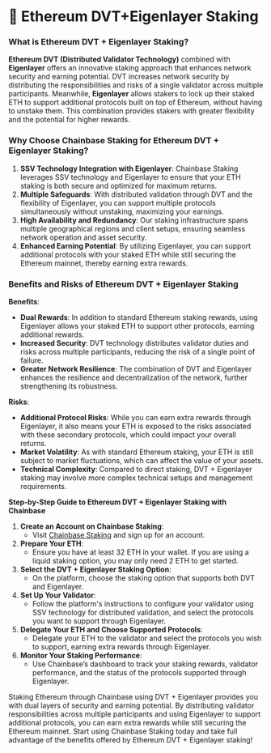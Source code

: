 # 🔲 Ethereum DVT+Eigenlayer Staking



### **What is Ethereum DVT + Eigenlayer Staking?**

**Ethereum DVT (Distributed Validator Technology)** combined with **Eigenlayer** offers an innovative staking approach that enhances network security and earning potential. DVT increases network security by distributing the responsibilities and risks of a single validator across multiple participants. Meanwhile, **Eigenlayer** allows stakers to lock up their staked ETH to support additional protocols built on top of Ethereum, without having to unstake them. This combination provides stakers with greater flexibility and the potential for higher rewards.

### **Why Choose Chainbase Staking for Ethereum DVT + Eigenlayer Staking?**

1. **SSV Technology Integration with Eigenlayer**: Chainbase Staking leverages SSV technology and Eigenlayer to ensure that your ETH staking is both secure and optimized for maximum returns.
2. **Multiple Safeguards**: With distributed validation through DVT and the flexibility of Eigenlayer, you can support multiple protocols simultaneously without unstaking, maximizing your earnings.
3. **High Availability and Redundancy**: Our staking infrastructure spans multiple geographical regions and client setups, ensuring seamless network operation and asset security.
4. **Enhanced Earning Potential**: By utilizing Eigenlayer, you can support additional protocols with your staked ETH while still securing the Ethereum mainnet, thereby earning extra rewards.

### **Benefits and Risks of Ethereum DVT + Eigenlayer Staking**

**Benefits**:

* **Dual Rewards**: In addition to standard Ethereum staking rewards, using Eigenlayer allows your staked ETH to support other protocols, earning additional rewards.
* **Increased Security**: DVT technology distributes validator duties and risks across multiple participants, reducing the risk of a single point of failure.
* **Greater Network Resilience**: The combination of DVT and Eigenlayer enhances the resilience and decentralization of the network, further strengthening its robustness.

**Risks**:

* **Additional Protocol Risks**: While you can earn extra rewards through Eigenlayer, it also means your ETH is exposed to the risks associated with these secondary protocols, which could impact your overall returns.
* **Market Volatility**: As with standard Ethereum staking, your ETH is still subject to market fluctuations, which can affect the value of your assets.
* **Technical Complexity**: Compared to direct staking, DVT + Eigenlayer staking may involve more complex technical setups and management requirements.

**Step-by-Step Guide to Ethereum DVT + Eigenlayer Staking with Chainbase**

1. **Create an Account on Chainbase Staking**:
   * Visit [Chainbase Staking](https://staking.chainbase.com) and sign up for an account.
2. **Prepare Your ETH**:
   * Ensure you have at least 32 ETH in your wallet. If you are using a liquid staking option, you may only need 2 ETH to get started.
3. **Select the DVT + Eigenlayer Staking Option**:
   * On the platform, choose the staking option that supports both DVT and Eigenlayer.
4. **Set Up Your Validator**:
   * Follow the platform's instructions to configure your validator using SSV technology for distributed validation, and select the protocols you want to support through Eigenlayer.
5. **Delegate Your ETH and Choose Supported Protocols**:
   * Delegate your ETH to the validator and select the protocols you wish to support, earning extra rewards through Eigenlayer.
6. **Monitor Your Staking Performance**:
   * Use Chainbase’s dashboard to track your staking rewards, validator performance, and the status of the protocols supported through Eigenlayer.

Staking Ethereum through Chainbase using DVT + Eigenlayer provides you with dual layers of security and earning potential. By distributing validator responsibilities across multiple participants and using Eigenlayer to support additional protocols, you can earn extra rewards while still securing the Ethereum mainnet. Start using Chainbase Staking today and take full advantage of the benefits offered by Ethereum DVT + Eigenlayer staking!
